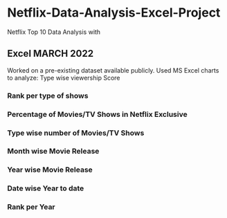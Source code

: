 # Netflix-Data-Analysis-Excel-Project

Netflix Top 10 Data Analysis with
## Excel MARCH 2022
Worked on a pre-existing dataset available publicly. Used MS Excel
charts to analyze: Type wise viewership Score
### Rank per type of shows
### Percentage of Movies/TV Shows in Netflix Exclusive
### Type wise number of Movies/TV Shows
### Month wise Movie Release
### Year wise Movie Release
### Date wise Year to date
### Rank per Year

